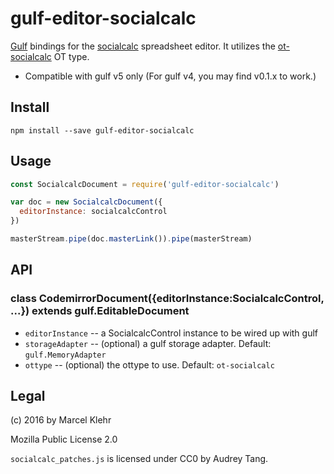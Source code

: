 # gulf-editor-socialcalc
[Gulf](https://github.com/gulf/gulf) bindings for the [socialcalc](https://npmjs.org/package/socialcalc) spreadsheet editor.
It utilizes the [ot-socialcalc](https://github.com/marcelklehr/ot-socialcalc) OT type.

 * Compatible with gulf v5 only (For gulf v4, you may find v0.1.x to work.)

## Install

```
npm install --save gulf-editor-socialcalc
```

## Usage

```js
const SocialcalcDocument = require('gulf-editor-socialcalc')

var doc = new SocialcalcDocument({
  editorInstance: socialcalcControl
})

masterStream.pipe(doc.masterLink()).pipe(masterStream)
```

## API
### class CodemirrorDocument({editorInstance:SocialcalcControl, ...}) extends gulf.EditableDocument
  * `editorInstance` -- a SocialcalcControl instance to be wired up with gulf
  * `storageAdapter` -- (optional) a gulf storage adapter. Default: `gulf.MemoryAdapter`
  * `ottype` -- (optional) the ottype to use. Default: `ot-socialcalc`

## Legal
(c) 2016 by Marcel Klehr

Mozilla Public License 2.0

`socialcalc_patches.js` is licensed under CC0 by Audrey Tang.
